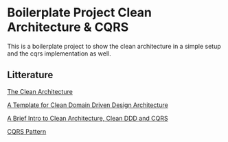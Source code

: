 # Boilerplate Project Clean Architecture & CQRS
This is a boilerplate project to show the clean architecture in a simple setup and the cqrs implementation as well.

## Litterature
[The Clean Architecture](https://blog.cleancoder.com/uncle-bob/2012/08/13/the-clean-architecture.html)

[A Template for Clean Domain Driven Design Architecture](https://blog.jacobsdata.com/2020/03/02/a-clean-domain-driven-design-architectural-template)

[A Brief Intro to Clean Architecture, Clean DDD and CQRS](https://blog.jacobsdata.com/2020/02/19/a-brief-intro-to-clean-architecture-clean-ddd-and-cqrs)

[CQRS Pattern](https://docs.microsoft.com/en-us/azure/architecture/patterns/cqrs)
